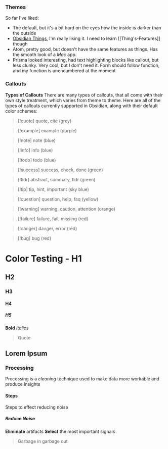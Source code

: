

### Themes
So far I've liked:
- The default, but it's a bit hard on the eyes how the inside is darker than the outside
- [Obsidian Things](https://github.com/colineckert/obsidian-things), I'm really liking it. I need to learn [[Thing's-Features]] though
- Atom, pretty good, but doesn't have the same features as things. Has the smooth look of a *Mac* app.
- Prisma looked interesting, had text highlighting blocks like callout, but less clunky. Very cool, but I don't need it. Form should follow function, and my function is unencumbered at the moment


### Callouts
**Types of Callouts**
There are many types of callouts, that all come with their own style treatment, which varies from theme to theme. Here are all of the types of callouts currently supported in Obsidian, along with their default color schemes:

> [!quote] quote, cite (grey)

> [!example] example (purple)

> [!note] note (blue)

> [!info] info (blue)

> [!todo] todo (blue)

> [!success] success, check, done (green)

> [!tldr] abstract, summary, tldr (green)

> [!tip] tip, hint, important (sky blue)

> [!question] question, help, faq (yellow)

> [!warning] warning, caution, attention (orange)

> [!failure] failure, fail, missing (red)

> [!danger] danger, error (red)

> [!bug] bug (red)


# Color Testing - H1
## H2
### H3
#### H4
##### H5
**Bold**
*Italics*
> Quote

## Lorem Ipsum
### Processing
Processing is a *cleaning* technique used to make data more workable and produce insights
#### Steps
Steps to effect reducing noise
##### Reduce Noise
**Eliminate** artifacts
**Select** the most important signals
> Garbage in garbage out

